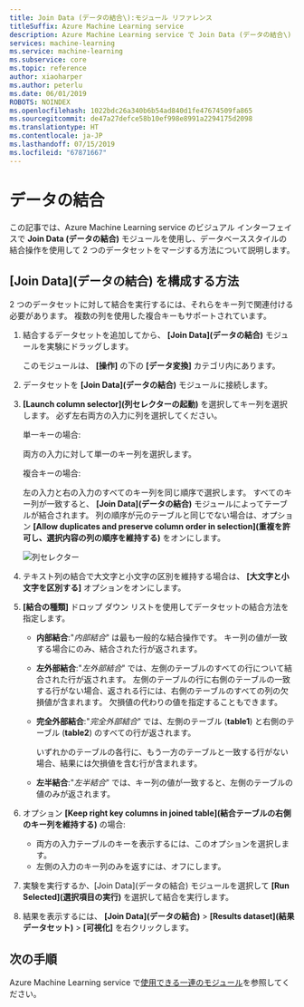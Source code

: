 ```yaml
---
title: Join Data (データの結合\):モジュール リファレンス
titleSuffix: Azure Machine Learning service
description: Azure Machine Learning service で Join Data (データの結合\) モジュールを使用してデータセットをマージする方法について説明します。
services: machine-learning
ms.service: machine-learning
ms.subservice: core
ms.topic: reference
author: xiaoharper
ms.author: peterlu
ms.date: 06/01/2019
ROBOTS: NOINDEX
ms.openlocfilehash: 1022bdc26a340b6b54ad840d1fe47674509fa865
ms.sourcegitcommit: de47a27defce58b10ef998e8991a2294175d2098
ms.translationtype: HT
ms.contentlocale: ja-JP
ms.lasthandoff: 07/15/2019
ms.locfileid: "67871667"
---
```

# <a name="join-data"></a>データの結合

この記事では、Azure Machine Learning service のビジュアル インターフェイスで **Join Data (データの結合\)** モジュールを使用し、データベーススタイルの結合操作を使用して 2 つのデータセットをマージする方法について説明します。  

## <a name="how-to-configure-join-data"></a>[Join Data]\(データの結合\) を構成する方法

2 つのデータセットに対して結合を実行するには、それらをキー列で関連付ける必要があります。 複数の列を使用した複合キーもサポートされています。 

1. 結合するデータセットを追加してから、 **[Join Data]\(データの結合\)** モジュールを実験にドラッグします。 

    このモジュールは、 **[操作]** の下の **[データ変換]** カテゴリ内にあります。

1. データセットを **[Join Data]\(データの結合\)** モジュールに接続します。 
 
1. **[Launch column selector]\(列セレクターの起動\)** を選択してキー列を選択します。 必ず左右両方の入力に列を選択してください。

    単一キーの場合:

    両方の入力に対して単一のキー列を選択します。
    
    複合キーの場合:

    左の入力と右の入力のすべてのキー列を同じ順序で選択します。 すべてのキー列が一致すると、 **[Join Data]\(データの結合\)** モジュールによってテーブルが結合されます。 列の順序が元のテーブルと同じでない場合は、オプション **[Allow duplicates and preserve column order in selection]\(重複を許可し、選択内容の列の順序を維持する\)** をオンにします。 

    ![列セレクター](media/module/join-data-column-selector.png)


1. テキスト列の結合で大文字と小文字の区別を維持する場合は、 **[大文字と小文字を区別する]** オプションをオンにします。 
   
1. **[結合の種類]** ドロップ ダウン リストを使用してデータセットの結合方法を指定します。  
  
    * **内部結合**:"*内部結合*" は最も一般的な結合操作です。 キー列の値が一致する場合にのみ、結合された行が返されます。  
  
    * **左外部結合**:"*左外部結合*" では、左側のテーブルのすべての行について結合された行が返されます。 左側のテーブルの行に右側のテーブルの一致する行がない場合、返される行には、右側のテーブルのすべての列の欠損値が含まれます。 欠損値の代わりの値を指定することもできます。  
  
    * **完全外部結合**:"*完全外部結合*" では、左側のテーブル (**table1**) と右側のテーブル (**table2**) のすべての行が返されます。  
  
         いずれかのテーブルの各行に、もう一方のテーブルと一致する行がない場合、結果には欠損値を含む行が含まれます。  
  
    * **左半結合**:"*左半結合*" では、キー列の値が一致すると、左側のテーブルの値のみが返されます。  

1. オプション **[Keep right key columns in joined table]\(結合テーブルの右側のキー列を維持する\)** の場合:

    * 両方の入力テーブルのキーを表示するには、このオプションを選択します。
    * 左側の入力のキー列のみを返すには、オフにします。

1. 実験を実行するか、[Join Data]\(データの結合\) モジュールを選択して **[Run Selected]\(選択項目の実行\)** を選択して結合を実行します。

1. 結果を表示するには、 **[Join Data]\(データの結合\)**  >  **[Results dataset]\(結果データセット\)**  >  **[可視化]** を右クリックします。

## <a name="next-steps"></a>次の手順

Azure Machine Learning service で[使用できる一連のモジュール](module-reference.md)を参照してください。 